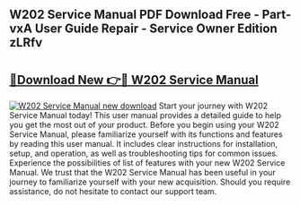 ## W202 Service Manual PDF Download Free - Part-vxA User Guide Repair - Service Owner Edition zLRfv

# <h2><a href="http://bc58046.oget.top/?id=W202+Service+Manual">🔗Download New 👉🔴 W202 Service Manual</a></h2>

[![W202 Service Manual new download](https://i.imgur.com/5g1atiW.png)](http://bc58046.oget.top/?id=W202+Service+Manual)
Start your journey with W202 Service Manual today! This user manual provides a detailed guide to help you get the most out of your product. Before you begin using your W202 Service Manual, please familiarize yourself with its functions and features by reading this user manual. It includes clear instructions for installation, setup, and operation, as well as troubleshooting tips for common issues. Experience the possibilities of list of features with your new W202 Service Manual. We trust that the W202 Service Manual has been useful in your journey to familiarize yourself with your new acquisition. Should you require assistance, do not hesitate to contact our support team.
